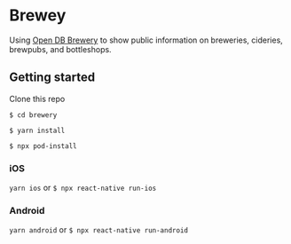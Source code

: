 # Brewey

Using [Open DB Brewery](https://www.openbrewerydb.org) to show public information on breweries, cideries, brewpubs, and bottleshops.

## Getting started

Clone this repo

`$ cd brewery`

`$ yarn install`

`$ npx pod-install`

### iOS

`yarn ios` or `$ npx react-native run-ios`

### Android

`yarn android` or `$ npx react-native run-android`